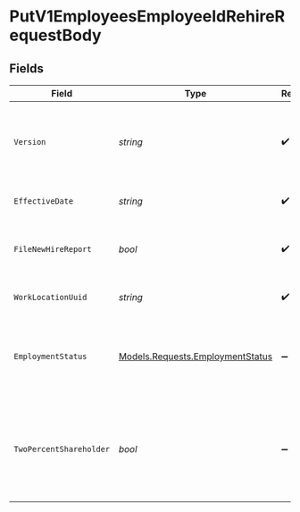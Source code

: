 # PutV1EmployeesEmployeeIdRehireRequestBody


## Fields

| Field                                                                                                                                                             | Type                                                                                                                                                              | Required                                                                                                                                                          | Description                                                                                                                                                       |
| ----------------------------------------------------------------------------------------------------------------------------------------------------------------- | ----------------------------------------------------------------------------------------------------------------------------------------------------------------- | ----------------------------------------------------------------------------------------------------------------------------------------------------------------- | ----------------------------------------------------------------------------------------------------------------------------------------------------------------- |
| `Version`                                                                                                                                                         | *string*                                                                                                                                                          | :heavy_check_mark:                                                                                                                                                | The current version of the object. See the [versioning guide](https://docs.gusto.com/embedded-payroll/docs/idempotency) for information on how to use this field. |
| `EffectiveDate`                                                                                                                                                   | *string*                                                                                                                                                          | :heavy_check_mark:                                                                                                                                                | The day when the employee returns to work.                                                                                                                        |
| `FileNewHireReport`                                                                                                                                               | *bool*                                                                                                                                                            | :heavy_check_mark:                                                                                                                                                | The boolean flag indicating whether Gusto will file a new hire report for the employee.                                                                           |
| `WorkLocationUuid`                                                                                                                                                | *string*                                                                                                                                                          | :heavy_check_mark:                                                                                                                                                | The uuid of the employee's work location.                                                                                                                         |
| `EmploymentStatus`                                                                                                                                                | [Models.Requests.EmploymentStatus](../../Models/Requests/EmploymentStatus.md)                                                                                     | :heavy_minus_sign:                                                                                                                                                | The employee's employment status. Supplying an invalid option will set the employment_status to *not_set*.                                                        |
| `TwoPercentShareholder`                                                                                                                                           | *bool*                                                                                                                                                            | :heavy_minus_sign:                                                                                                                                                | Whether the employee is a two percent shareholder of the company. This field only applies to companies with an S-Corp entity type.                                |